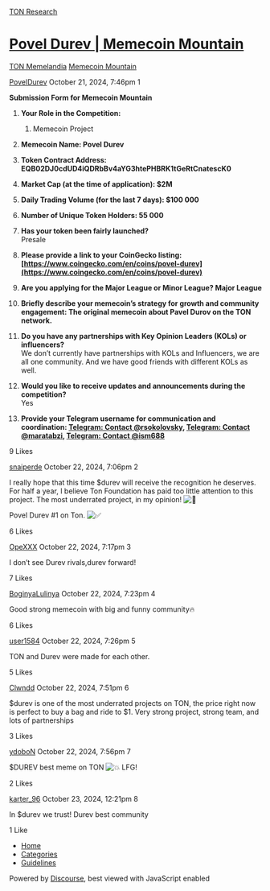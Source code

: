 [TON Research](/)

# [Povel Durev | Memecoin Mountain](/t/povel-durev-memecoin-mountain/38464)

[TON Memelandia](/c/ton-memelandia/memecoin-mountain/86)  [Memecoin Mountain](/c/ton-memelandia/memecoin-mountain/86) 

    

[PovelDurev](https://tonresear.ch/u/PovelDurev)  October 21, 2024, 7:46pm  1

**Submission Form for Memecoin Mountain**

1.  **Your Role in the Competition:**
    
    1.  Memecoin Project
2.  **Memecoin Name: Povel Durev**
    
3.  **Token Contract Address: EQB02DJ0cdUD4iQDRbBv4aYG3htePHBRK1tGeRtCnatescK0**
    
4.  **Market Cap (at the time of application): $2M**
    
5.  **Daily Trading Volume (for the last 7 days): $100 000**
    
6.  **Number of Unique Token Holders: 55 000**
    
7.  **Has your token been fairly launched?**  
    Presale
    
8.  **Please provide a link to your CoinGecko listing: [https://www.coingecko.com/en/coins/povel-durev](https://www.coingecko.com/en/coins/povel-durev)**
    
9.  **Are you applying for the Major League or Minor League? Major League**
    
10.  **Briefly describe your memecoin’s strategy for growth and community engagement: The original memecoin about Pavel Durov on the TON network.**
    
11.  **Do you have any partnerships with Key Opinion Leaders (KOLs) or influencers?**  
    We don’t currently have partnerships with KOLs and Influencers, we are all one community. And we have good friends with different KOLs as well.
    
12.  **Would you like to receive updates and announcements during the competition?**  
    Yes
    
13.  **Provide your Telegram username for communication and coordination: [Telegram: Contact @rsokolovsky](https://t.me/rsokolovsky), [Telegram: Contact @maratabzi](https://t.me/maratabzi), [Telegram: Contact @ism688](https://t.me/ism688)**
    

  9 Likes

[snaiperde](https://tonresear.ch/u/snaiperde) October 22, 2024, 7:06pm  2

I really hope that this time $durev will receive the recognition he deserves. For half a year, I believe Ton Foundation has paid too little attention to this project. The most underrated project, in my opinion! ![:eyes:](https://tonresear.ch/images/emoji/twitter/eyes.png?v=12 ":eyes:")

Povel Durev #1 on Ton. ![:white_check_mark:](https://tonresear.ch/images/emoji/twitter/white_check_mark.png?v=12 ":white_check_mark:")

  6 Likes

[OpeXXX](https://tonresear.ch/u/OpeXXX) October 22, 2024, 7:17pm  3

I don’t see Durev rivals,durev forward!

  7 Likes

[BoginyaLulinya](https://tonresear.ch/u/BoginyaLulinya) October 22, 2024, 7:23pm  4

Good strong memecoin with big and funny community🔥

  6 Likes

[user1584](https://tonresear.ch/u/user1584) October 22, 2024, 7:26pm  5

TON and Durev were made for each other.

  5 Likes

[Clwndd](https://tonresear.ch/u/Clwndd) October 22, 2024, 7:51pm  6

$durev is one of the most underrated projects on TON, the price right now is perfect to buy a bag and ride to $1. Very strong project, strong team, and lots of partnerships

  3 Likes

[ydoboN](https://tonresear.ch/u/ydoboN) October 22, 2024, 7:56pm  7

$DUREV best meme on TON ![:boom:](https://tonresear.ch/images/emoji/twitter/boom.png?v=12 ":boom:") LFG!

  2 Likes

[karter\_96](https://tonresear.ch/u/karter_96) October 23, 2024, 12:21pm  8

In $durev we trust! Durev best community

  1 Like

*   [Home](/)
*   [Categories](/categories)
*   [Guidelines](/guidelines)

Powered by [Discourse](https://www.discourse.org), best viewed with JavaScript enabled